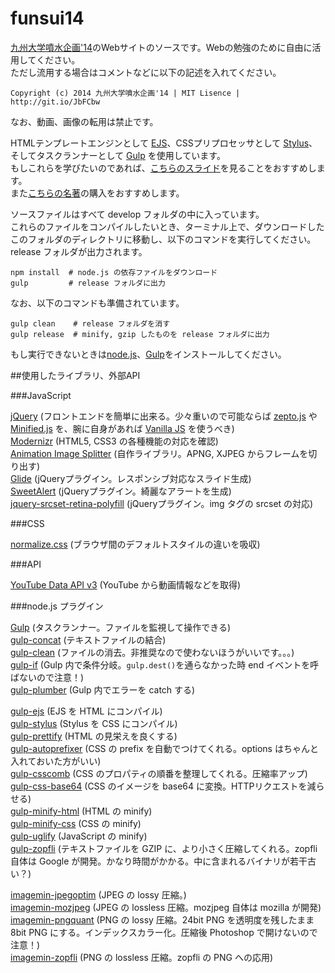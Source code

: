 funsui14
========

[九州大学噴水企画'14]のWebサイトのソースです。Webの勉強のために自由に活用してください。  
ただし流用する場合はコメントなどに以下の記述を入れてください。

`Copyright (c) 2014 九州大学噴水企画'14 | MIT Lisence | http://git.io/JbFCbw`

なお、動画、画像の転用は禁止です。

HTMLテンプレートエンジンとして [EJS]、CSSプリプロセッサとして [Stylus]、そしてタスクランナーとして [Gulp] を使用しています。  
もしこれらを学びたいのであれば、[こちらのスライド](http://www.slideshare.net/yutoyoshinari/ss-37936903 "フロントエンドの効率化")を見ることをおすすめします。  
また[こちらの名著](http://www.amazon.co.jp/gp/product/4774165786/ref=as_li_qf_sp_asin_tl?ie=UTF8&camp=247&creative=1211&creativeASIN=4774165786&linkCode=as2&tag=kimamass-22 "フロントエンドエンジニア養成読本 [HTML、CSS、JavaScriptの基本から現場で役立つ技術まで満載! ]")の購入をおすすめします。

ソースファイルはすべて develop フォルダの中に入っています。  
これらのファイルをコンパイルしたいとき、ターミナル上で、ダウンロードしたこのフォルダのディレクトリに移動し、以下のコマンドを実行してください。  
release フォルダが出力されます。　　

    npm install  # node.js の依存ファイルをダウンロード
    gulp         # release フォルダに出力

なお、以下のコマンドも準備されています。  

    gulp clean    # release フォルダを消す
    gulp release  # minify, gzip したものを release フォルダに出力

もし実行できないときは[node.js]、[Gulp]をインストールしてください。

##使用したライブラリ、外部API

###JavaScript

[jQuery] \(フロントエンドを簡単に出来る。少々重いので可能ならば [zepto.js] や [Minified.js] を、腕に自身があれば [Vanilla JS] を使うべき)  
[Modernizr] \(HTML5, CSS3 の各種機能の対応を確認)  
[Animation Image Splitter] \(自作ライブラリ。APNG, XJPEG からフレームを切り出す)  
[Glide] \(jQueryプラグイン。レスポンシブ対応なスライド生成)  
[SweetAlert] \(jQueryプラグイン。綺麗なアラートを生成)  
[jquery-srcset-retina-polyfill] \(jQueryプラグイン。img タグの srcset の対応)  

###CSS

[normalize.css] \(ブラウザ間のデフォルトスタイルの違いを吸収)  

###API

[YouTube Data API v3] \(YouTube から動画情報などを取得)  

###node.js プラグイン

[Gulp] \(タスクランナー。ファイルを監視して操作できる)  
[gulp-concat] \(テキストファイルの結合)  
[gulp-clean] \(ファイルの消去。非推奨なので使わないほうがいいです。。。)  
[gulp-if] \(Gulp 内で条件分岐。`gulp.dest()`を通らなかった時 end イベントを呼ばないので注意！)  
[gulp-plumber] \(Gulp 内でエラーを catch する)  

[gulp-ejs] \(EJS を HTML にコンパイル)  
[gulp-stylus] \(Stylus を CSS にコンパイル)  
[gulp-prettify] \(HTML の見栄えを良くする)  
[gulp-autoprefixer] \(CSS の prefix を自動でつけてくれる。options はちゃんと入れておいた方がいい)  
[gulp-csscomb] \(CSS のプロパティの順番を整理してくれる。圧縮率アップ)  
[gulp-css-base64] \(CSS のイメージを base64 に変換。HTTPリクエストを減らせる)  
[gulp-minify-html] \(HTML の minify)  
[gulp-minify-css] \(CSS の minify)  
[gulp-uglify] \(JavaScript の minify)  
[gulp-zopfli] \(テキストファイルを GZIP に、より小さく圧縮してくれる。zopfli 自体は Google が開発。かなり時間がかかる。中に含まれるバイナリが若干古い？)  

[imagemin-jpegoptim] \(JPEG の lossy 圧縮。)  
[imagemin-mozjpeg] \(JPEG の lossless 圧縮。mozjpeg 自体は mozilla が開発)  
[imagemin-pngquant] \(PNG の lossy 圧縮。24bit PNG を透明度を残したまま 8bit PNG にする。インデックスカラー化。圧縮後 Photoshop で開けないので注意！)  
[imagemin-zopfli] \(PNG の lossless 圧縮。zopfli の PNG への応用)  


[九州大学噴水企画'14]: http://www.design.kyushu-u.ac.jp/~festival/2014/funsui/ "九州大学噴水企画'14"

[EJS]: http://www.embeddedjs.com/ "EJS - JavaScript Templates"
[Stylus]: http://learnboost.github.io/stylus/ "Stylus — expressive, robust, feature-rich CSS preprocessor"
[Gulp]: http://gulpjs.com/ "gulp.js - the streaming build system"
[node.js]: http://nodejs.org/ "node.js"

[jQuery]: http://jquery.com/
[Zepto.js]: http://zeptojs.com/
[Minified.js]: http://minifiedjs.com/
[Vanilla JS]: http://vanilla-js.com/

[Glide]: http://jedrzejchalubek.com/glide/
[jquery-srcset-retina-polyfill]: https://github.com/jcampbell1/jquery-srcset-retina-polyfill
[SweetAlert]: http://tristanedwards.me/sweetalert
[Modernizr]: http://modernizr.com/
[Animation Image Splitter]: https://github.com/petamoriken/AISplitter
[normalize.css]: http://necolas.github.io/normalize.css/
[YouTube Data API v3]: https://developers.google.com/youtube/v3/

[gulp-concat]: https://www.npmjs.org/package/gulp-concat
[gulp-clean]: https://www.npmjs.org/package/gulp-clean
[gulp-if]: https://www.npmjs.org/package/gulp-if
[gulp-plumber]: https://www.npmjs.org/package/gulp-plumber
[gulp-ejs]: https://www.npmjs.org/package/gulp-ejs
[gulp-stylus]: https://www.npmjs.org/package/gulp-stylus
[gulp-prettify]: https://www.npmjs.org/package/gulp-prettify
[gulp-autoprefixer]: https://www.npmjs.org/package/gulp-autoprefixer
[gulp-csscomb]: https://www.npmjs.org/package/gulp-csscomb
[gulp-css-base64]: https://www.npmjs.org/package/gulp-css-base64
[gulp-minify-html]: https://www.npmjs.org/package/gulp-minify-html
[gulp-minify-css]: https://www.npmjs.org/package/gulp-minify-css
[gulp-uglify]: https://www.npmjs.org/package/gulp-uglify
[gulp-zopfli]: https://www.npmjs.org/package/gulp-zopfli

[imagemin-jpegoptim]: https://www.npmjs.org/package/imagemin-jpegoptim
[imagemin-mozjpeg]: https://www.npmjs.org/package/imagemin-mozjpeg
[imagemin-pngquant]: https://www.npmjs.org/package/imagemin-pngquant
[imagemin-zopfli]: https://www.npmjs.org/package/imagemin-zopfli